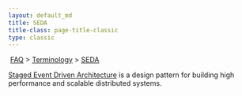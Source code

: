 ```yaml
---
layout: default_md
title: SEDA 
title-class: page-title-classic
type: classic
---
```


 [FAQ](faq) > [Terminology](terminology) > [SEDA](seda)


[Staged Event Driven Architecture](https://en.wikipedia.org/wiki/Staged_event-driven_architecture) is a design pattern for building high performance and scalable distributed systems.


